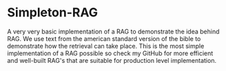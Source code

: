 # Simpleton-RAG
A very very basic implementation of a RAG to demonstrate the idea behind RAG.
We use text from the american standard version of the bible to demonstrate how the retrieval can take place.
This is the most simple implementation of a RAG possible so check my GitHub for more efficient and well-built RAG's that are suitable for production level implementation.

